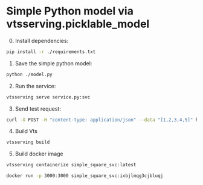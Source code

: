 # Simple Python model via vtsserving.picklable_model


0. Install dependencies:

```bash
pip install -r ./requirements.txt
```

1. Save the simple python model:

```bash
python ./model.py
```

2. Run the service:

```bash
vtsserving serve service.py:svc
```

3. Send test request:

```bash
curl -X POST -H "content-type: application/json" --data "[1,2,3,4,5]" http://127.0.0.1:3000/square
```

4. Build Vts

```bash
vtsserving build
```

5. Build docker image

```bash
vtsserving containerize simple_square_svc:latest
```

```bash
docker run -p 3000:3000 simple_square_svc:ixbjlmqg3cjbluqj
```
